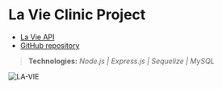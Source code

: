 # La Vie Clinic Project

- [La Vie API](https://andresdslima.github.io/LaVie-Project/)
- [GitHub repository](https://github.com/andresdslima/LaVie-Project)

>**Technologies:** *Node.js | Express.js | Sequelize | MySQL*

![LA-VIE](https://user-images.githubusercontent.com/96556922/167829319-3affff93-c584-4459-a7bf-4af21a26add9.png)
